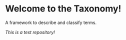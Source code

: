 # Welcome to the Taxonomy! 

A framework to describe and classify terms.

*This is a test repository!*
